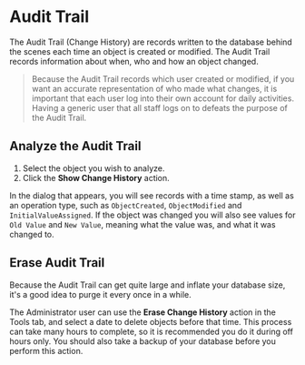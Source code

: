 # Audit Trail

The Audit Trail (Change History) are records written to the database behind the scenes each time an object is created or modified. The Audit Trail records information about when, who and how an object changed.

> Because the Audit Trail records which user created or modified, if you want an accurate representation of who made what changes, it is important that each user log into their own account for daily activities. Having a generic user that all staff logs on to defeats the purpose of the Audit Trail.

## Analyze the Audit Trail

1. Select the object you wish to analyze.
2. Click the **Show Change History** action.

In the dialog that appears, you will see records with a time stamp, as well as an operation type, such as `ObjectCreated`, `ObjectModified` and `InitialValueAssigned`. If the object was changed you will also see values for `Old Value` and `New Value`, meaning what the value was, and what it was changed to.

## Erase Audit Trail

Because the Audit Trail can get quite large and inflate your database size, it's a good idea to purge it every once in a while.

The Administrator user can use the **Erase Change History** action in the Tools tab, and select a date to delete objects before that time. This process can take many hours to complete, so it is recommended you do it during off hours only.  You should also take a backup of your database before you perform this action.